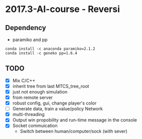 # 2017.3-AI-course - Reversi
## Dependency 
- paramiko and pp
```
conda install -c anaconda paramiko=2.1.2
conda install -c geneko pp=1.6.4
```

## TODO
- [x] Mix C/C++
- [x] inherit tree from last MTCS_tree_root
- [x] just not enough simulation
- [x] from remote server
- [x] robust config, gui, change player's color
- [ ] Generate data, train a value/policy Network
- [x] multi-threading
- [x] Output win propobility and run-time message in the console
- [x] Socket commuication
	- Switch between human/computer/sock (with sever)